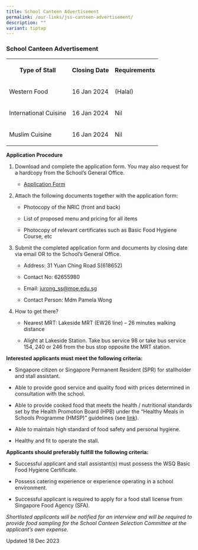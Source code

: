 ```yaml
---
title: School Canteen Advertisement
permalink: /our-links/jss-canteen-advertisement/
description: ""
variant: tiptap
---
```

<h3>School Canteen Advertisement</h3><table><tbody><tr><th rowspan="1" colspan="1"><p>Type of Stall</p></th><th rowspan="1" colspan="1"><p>Closing Date</p></th><th rowspan="1" colspan="1"><p>Requirements</p></th></tr><tr><td rowspan="1" colspan="1"><p>Western Food</p></td><td rowspan="1" colspan="1"><p>16 Jan 2024</p></td><td rowspan="1" colspan="1"><p>(Halal)</p></td></tr><tr><td rowspan="1" colspan="1"><p>International Cuisine</p></td><td rowspan="1" colspan="1"><p>16 Jan 2024</p></td><td rowspan="1" colspan="1"><p>Nil</p></td></tr><tr><td rowspan="1" colspan="1"><p>Muslim Cuisine</p></td><td rowspan="1" colspan="1"><p>16 Jan 2024</p></td><td rowspan="1" colspan="1"><p>Nil</p></td></tr></tbody></table><p><strong>Application Procedure</strong></p><ol data-tight="true" class="tight"><li><p>Download and complete the application form. You may also request for a hardcopy from the School’s General Office.</p><ul data-tight="true" class="tight"><li><p><a href="/files/canteen_application_form.pdf" rel="noopener noreferrer nofollow" target="_blank">Application Form</a></p><p></p></li></ul></li><li><p>Attach the following documents together with the application form:</p><ul data-tight="true" class="tight"><li><p>Photocopy of the NRIC (front and back)</p></li><li><p>List of proposed menu and pricing for all items</p></li><li><p>Photocopy of relevant certificates such as Basic Food Hygiene Course, etc</p><p></p></li></ul></li><li><p>Submit the completed application form and documents by closing date via email OR to the School’s General Office.</p><ul data-tight="true" class="tight"><li><p>Address: 31 Yuan Ching Road S(618652)</p></li><li><p>Contact No: 62655980</p></li><li><p>Email: <a href="mailto:jurong_ss@moe.edu.sg" rel="noopener noreferrer nofollow" target="_blank">jurong_ss@moe.edu.sg</a></p></li><li><p>Contact Person: Mdm Pamela Wong</p><p></p></li></ul></li><li><p>How to get there?</p><ul data-tight="true" class="tight"><li><p>Nearest MRT: Lakeside MRT (EW26 line) – 26 minutes walking distance</p></li><li><p>Alight at Lakeside Station. Take bus service 98 or take bus service 154, 240 or 246 from the bus stop opposite the MRT station.</p></li></ul></li></ol><p><strong>Interested applicants must meet the following criteria:</strong></p><ul data-tight="true" class="tight"><li><p>Singapore citizen or Singapore Permanent Resident (SPR) for stallholder and stall assistant.</p></li><li><p>Able to provide good service and quality food with prices determined in consultation with the school.</p></li><li><p>Able to provide cooked food that meets the health / nutritional standards set by the Health Promotion Board (HPB) under the “Healthy Meals in Schools Programme (HMSP)” guidelines (see <a href="https://www.hpb.gov.sg/schools/school-programmes/healthy-meals-in-schools-programme" rel="noopener noreferrer nofollow" target="_blank">link</a>).</p></li><li><p>Able to maintain high standard of food safety and personal hygiene.</p></li><li><p>Healthy and fit to operate the stall.</p></li></ul><p><strong>Applicants should preferably fulfill the following criteria:</strong></p><ul data-tight="true" class="tight"><li><p>Successful applicant and stall assistant(s) must possess the WSQ Basic Food Hygiene Certificate.</p></li><li><p>Possess catering experience or experience operating in a school environment.</p></li><li><p>Successful applicant is required to apply for a food stall license from Singapore Food Agency (SFA).</p></li></ul><p><em>Shortlisted applicants will be notified for an interview and will be required to provide food sampling for the School Canteen Selection Committee at the applicant’s own expense.</em></p><p>Updated 18 Dec 2023</p>